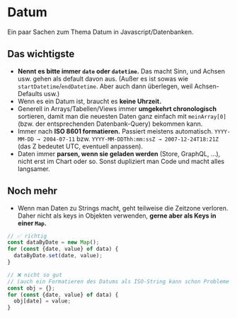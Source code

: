 # Datum

Ein paar Sachen zum Thema Datum in Javascript/Datenbanken.

## Das wichtigste

- **Nennt es bitte immer `date` oder `datetime`.** Das macht Sinn, und Achsen usw. gehen als default davon aus. (Außer es ist sowas wie `startDatetime`/`endDatetime`. Aber auch dann überlegen, weil Achsen-Defaults usw.)
- Wenn es ein Datum ist, braucht es **keine Uhrzeit.**
- Generell in Arrays/Tabellen/Views immer **umgekehrt chronologisch** sortieren, damit man die neuesten Daten ganz einfach mit `meinArray[0]` (bzw. der entsprechenden Datenbank-Query) bekommen kann.
- Immer nach **ISO 8601 formatieren.** Passiert meistens automatisch. `YYYY-MM-DD → 2004-07-11` bzw. `YYYY-MM-DDThh:mm:ssZ → 2007-12-24T18:21Z` (das Z bedeutet UTC, eventuell anpassen).
- Daten immer **parsen, wenn sie geladen werden** (Store, GraphQL, …), nicht erst im Chart oder so. Sonst dupliziert man Code und macht alles langsamer.

## Noch mehr

- Wenn man Daten zu Strings macht, geht teilweise die Zeitzone verloren. Daher nicht als keys in Objekten verwenden, **gerne aber als Keys in einer `Map`.**

```js
// ✅ richtig
const dataByDate = new Map();
for (const {date, value} of data) {
  dataByDate.set(date, value);
}

// ❌ nicht so gut
// (auch ein Formatieren des Datums als ISO-String kann schon Probleme bringen)
const obj = {};
for (const {date, value} of data) {
  obj[date] = value;
}
```
